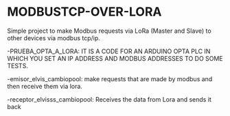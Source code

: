 # MODBUSTCP-OVER-LORA
Simple project to make Modbus requests via LoRa (Master and Slave) to other devices via modbus tcp/ip.

-PRUEBA_OPTA_A_LORA: IT IS A CODE FOR AN ARDUINO OPTA PLC IN WHICH YOU SET AN IP ADDRESS AND MODBUS ADDRESSES TO DO SOME TESTS.

-emisor_elvis_cambiopool: make requests that are made by modbus and then receive them via lora.

-receptor_elvisss_cambiopool: Receives the data from Lora and sends it back
